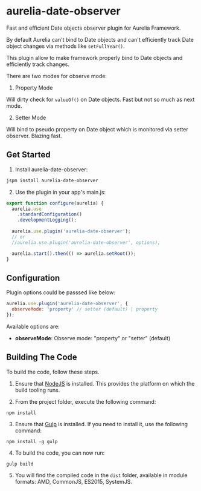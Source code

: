 # aurelia-date-observer #

Fast and efficient Date objects observer plugin for Aurelia Framework.

By default Aurelia can't bind to Date objects and can't efficiently track
Date object changes via methods like `setFullYear()`.

This plugin allow to make framework properly bind to Date objects and efficiently track changes.

There are two modes for observe mode:

1. Property Mode

  Will dirty check for `valueOf()` on Date objects. Fast but not so much as next mode.

2. Setter Mode

  Will bind to pseudo property on Date object which is monitored via setter observer. Blazing fast.

## Get Started ##

1. Install aurelia-date-observer:

  ```bash
  jspm install aurelia-date-observer
  ```
  
2. Use the plugin in your app's main.js:

  ```javascript
  export function configure(aurelia) {
    aurelia.use
      .standardConfiguration()
      .developmentLogging();
   
    aurelia.use.plugin('aurelia-date-observer');
    // or
    //aurelia.use.plugin('aurelia-date-observer', options);

    aurelia.start().then(() => aurelia.setRoot());
  }
  ```

## Configuration ##

Plugin options could be passsed like below:

  ```javascript
  aurelia.use.plugin('aurelia-date-observer', {
    observeMode: 'property' // setter (default) | property
  });
  ```

Available options are:

- **observeMode**: Observe mode: "property" or "setter" (default)

## Building The Code ##

To build the code, follow these steps.

1. Ensure that [NodeJS](http://nodejs.org/) is installed. This provides the platform on which the build tooling runs.

2. From the project folder, execute the following command:

  ```shell
  npm install
  ```
  
3. Ensure that [Gulp](http://gulpjs.com/) is installed. If you need to install it, use the following command:

  ```shell
  npm install -g gulp
  ```
  
4. To build the code, you can now run:

  ```shell
  gulp build
  ```
  
5. You will find the compiled code in the `dist` folder, available in module formats: AMD, CommonJS, ES2015, SystemJS.
